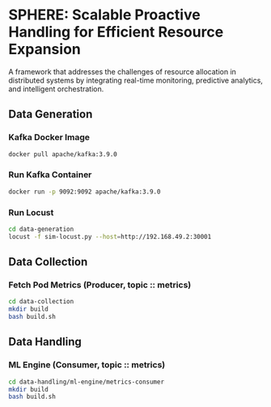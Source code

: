 
# SPHERE: Scalable Proactive Handling for Efficient Resource Expansion

A framework that addresses the challenges of resource allocation in distributed systems by integrating real-time monitoring, predictive analytics, and intelligent orchestration.

## Data Generation

### Kafka Docker Image
```bash
docker pull apache/kafka:3.9.0
```

### Run Kafka Container
```bash
docker run -p 9092:9092 apache/kafka:3.9.0
```

### Run Locust
```bash
cd data-generation
locust -f sim-locust.py --host=http://192.168.49.2:30001
```

## Data Collection

### Fetch Pod Metrics (Producer, topic :: metrics)
```bash
cd data-collection
mkdir build
bash build.sh
```

## Data Handling

### ML Engine (Consumer, topic :: metrics)
```bash
cd data-handling/ml-engine/metrics-consumer
mkdir build
bash build.sh
```
